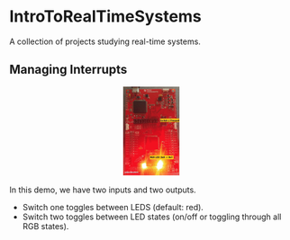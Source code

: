# IntroToRealTimeSystems

A collection of projects studying real-time systems.

## Managing Interrupts

<p align="center">
<img src="Lab3.gif" height="20%" width="20%">
 </p>

In this demo, we have two inputs and two outputs. 
* Switch one toggles between LEDS (default: red). 
* Switch two toggles between LED states (on/off or toggling through all RGB states).
